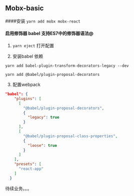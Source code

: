 ## Mobx-basic 

####安装
`yarn add mobx mobx-react`

#### 启用修饰器  babel 支持ES7中的修饰器语法@

1. `yarn eject` 打开配置

1. 安装babel 依赖

`yarn add babel-plugin-transform-decorators-legacy --dev`

`yarn add @babel/plugin-proposal-decorators`

3. 配置webpack

```json
"babel": {
    "plugins": [
      [
        "@babel/plugin-proposal-decorators",
        {
          "legacy": true
        }
      ],
      [
        "@babel/plugin-proposal-class-properties",
        {
          "loose": true
        }
      ]
    ],
    "presets": [
      "react-app"
    ]
  }
```





待续业务。。。